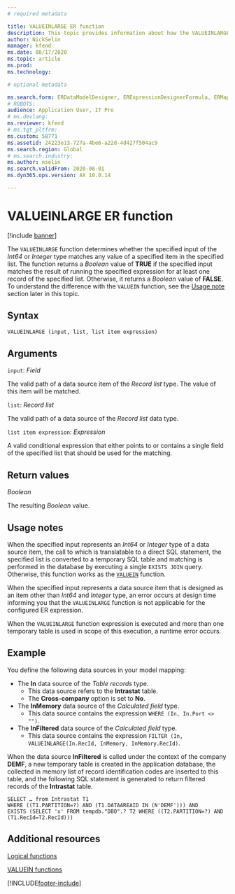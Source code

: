 ```yaml
---
# required metadata

title: VALUEINLARGE ER function
description: This topic provides information about how the VALUEINLARGE Electronic reporting (ER) function is used.
author: NickSelin
manager: kfend
ms.date: 08/17/2020
ms.topic: article
ms.prod: 
ms.technology: 

# optional metadata

ms.search.form: ERDataModelDesigner, ERExpressionDesignerFormula, ERMappedFormatDesigner, ERModelMappingDesigner
# ROBOTS: 
audience: Application User, IT Pro
# ms.devlang: 
ms.reviewer: kfend
# ms.tgt_pltfrm: 
ms.custom: 58771
ms.assetid: 24223e13-727a-4be6-a22d-4d427f504ac9
ms.search.region: Global
# ms.search.industry: 
ms.author: nselin
ms.search.validFrom: 2020-08-01
ms.dyn365.ops.version: AX 10.0.14

---
```


# VALUEINLARGE ER function

[!include [banner](../includes/banner.md)]

The `VALUEINLARGE` function determines whether the specified input of the *Int64* or *Integer* type matches any value of a specified item in the specified list. The function returns a *Boolean* value of **TRUE** if the specified input matches the result of running the specified expression for at least one record of the specified list. Otherwise, it returns a *Boolean* value of **FALSE**. To understand the difference with the `VALUEIN` function, see the [Usage note](#usage_note) section later in this topic.

## Syntax

```vb
VALUEINLARGE (input, list, list item expression)
```

## Arguments

`input`: *Field*

The valid path of a data source item of the *Record list* type. The value of this item will be matched.

`list`: *Record list*

The valid path of a data source of the *Record list* data type.

`list item expression`: *Expression*

A valid conditional expression that either points to or contains a single field of the specified list that should be used for the matching.

## Return values

*Boolean*

The resulting *Boolean* value.

## <a name="usage_note">Usage notes</a>

When the specified input represents an *Int64* or *Integer* type of a data source item, the call to which is translatable to a direct SQL statement, the specified list is converted to a temporary SQL table and matching is performed in the database by executing a single `EXISTS JOIN` query. Otherwise, this function works as the [`VALUEIN`](er-functions-logical-valuein.md) function.

When the specified input represents a data source item that is designed as an item other than *Int64* and *Integer* type, an error occurs at design time informing you that the `VALUEINLARGE` function is not applicable for the configured ER expression.

When the `VALUEINLARGE` function expression is executed and more than one temporary table is used in scope of this execution, a runtime error occurs.

## Example

You define the following data sources in your model mapping:

- The **In** data source of the *Table records* type.
    - This data source refers to the **Intrastat** table.
    - The **Cross-company** option is set to **No**.
- The **InMemory** data source of the *Calculated field* type.
    - This data source contains the expression `WHERE (In, In.Port <> "")`.
- The **InFiltered** data source of the *Calculated field* type.
    - This data source contains the expression `FILTER (In, VALUEINLARGE(In.RecId, InMemory, InMemory.RecId)`.

When the data source **InFiltered** is called under the context of the company **DEMF**, a new temporary table is created in the application database, the collected in memory list of record identification codes are inserted to this table, and the following SQL statement is generated to return filtered records of the **Intrastat** table.

```xpp
SELECT … from Intrastat T1
WHERE ((T1.PARTITION=?) AND (T1.DATAAREAID IN (N'DEMF'))) AND
EXISTS (SELECT 'x' FROM tempdb."DBO".? T2 WHERE ((T2.PARTITION=?) AND (T1.RecId=T2.RecId)))
```

## Additional resources

[Logical functions](er-functions-category-logical.md)

[VALUEIN functions](er-functions-logical-valuein.md)


[!INCLUDE[footer-include](../../../includes/footer-banner.md)]